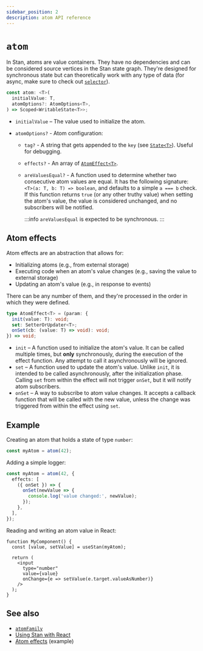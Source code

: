 ```yaml
---
sidebar_position: 2
description: atom API reference
---
```


# `atom`

In Stan, atoms are value containers. They have no dependencies and can be considered source vertices in the Stan state graph. They're designed for synchronous state but can theoretically work with any type of data (for async, make sure to check out [`selector`](./selector.md)).

```ts
const atom: <T>(
  initialValue: T,
  atomOptions?: AtomOptions<T>,
) => Scoped<WritableState<T>>;
```

- `initialValue` – The value used to initialize the atom.
- `atomOptions?` - Atom configuration:

  - `tag?` - A string that gets appended to the `key` (see [`State<T>`](./state.md#statet)). Useful for debugging.
  - `effects?` - An array of [`AtomEffect<T>`](#atom-effects).
  - `areValuesEqual?` - A function used to determine whether two consecutive atom values are equal. It has the following signature: `<T>(a: T, b: T) => boolean`, and defaults to a simple `a === b` check. If this function returns `true` (or any other truthy value) when setting the atom's value, the value is considered unchanged, and no subscribers will be notified.

    :::info
    `areValuesEqual` is expected to be synchronous.
    :::

## Atom effects

Atom effects are an abstraction that allows for:

- Initializing atoms (e.g., from external storage)
- Executing code when an atom's value changes (e.g., saving the value to external storage)
- Updating an atom's value (e.g., in response to events)

There can be any number of them, and they're processed in the order in which they were defined.

```ts
type AtomEffect<T> = (param: {
  init(value: T): void;
  set: SetterOrUpdater<T>;
  onSet(cb: (value: T) => void): void;
}) => void;
```

- `init` – A function used to initialize the atom's value. It can be called multiple times, but **only** synchronously, during the execution of the effect function. Any attempt to call it asynchronously will be ignored.
- `set` – A function used to update the atom's value. Unlike `init`, it is intended to be called asynchronously, after the initialization phase. Calling `set` from within the effect will not trigger `onSet`, but it will notify atom subscribers.
- `onSet` – A way to subscribe to atom value changes. It accepts a callback function that will be called with the new value, unless the change was triggered from within the effect using `set`.

## Example

Creating an atom that holds a state of type `number`:

```ts
const myAtom = atom(42);
```

Adding a simple logger:

```ts
const myAtom = atom(42, {
  effects: [
    ({ onSet }) => {
      onSet(newValue => {
        console.log('value changed:', newValue);
      });
    },
  ],
});
```

Reading and writing an atom value in React:

```tsx
function MyComponent() {
  const [value, setValue] = useStan(myAtom);

  return (
    <input
      type="number"
      value={value}
      onChange={e => setValue(e.target.valueAsNumber)}
    />
  );
}
```

## See also

- [`atomFamily`](./atomFamily.md)
- [Using Stan with React](./react.md)
- [Atom effects](https://github.com/rkrupinski/stan/tree/master/packages/examples/atom-effects) (example)
